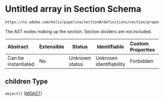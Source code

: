 # Untitled array in Section Schema

```txt
https://ns.adobe.com/helix/pipeline/section#/definitions/section/properties/children
```

The AST nodes making up the section. Section dividers are not included.


| Abstract            | Extensible | Status         | Identifiable            | Custom Properties | Additional Properties | Access Restrictions | Defined In                                                          |
| :------------------ | ---------- | -------------- | ----------------------- | :---------------- | --------------------- | ------------------- | ------------------------------------------------------------------- |
| Can be instantiated | No         | Unknown status | Unknown identifiability | Forbidden         | Allowed               | none                | [section.schema.json\*](section.schema.json "open original schema") |

## children Type

`object[]` ([MDAST](content-properties-mdast.md))
